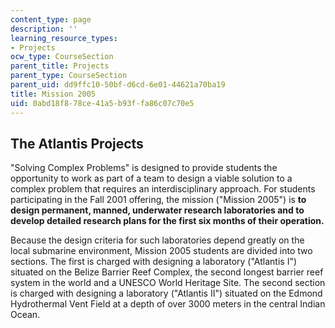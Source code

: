 ```yaml
---
content_type: page
description: ''
learning_resource_types:
- Projects
ocw_type: CourseSection
parent_title: Projects
parent_type: CourseSection
parent_uid: dd9ffc10-50bf-d6cd-6e01-44621a70ba19
title: Mission 2005
uid: 0abd18f8-78ce-41a5-b93f-fa86c07c70e5
---
```


The Atlantis Projects
---------------------

"Solving Complex Problems" is designed to provide students the opportunity to work as part of a team to design a viable solution to a complex problem that requires an interdisciplinary approach. For students participating in the Fall 2001 offering, the mission ("Mission 2005") is **to design permanent, manned, underwater research laboratories and to develop detailed research plans for the first six months of their operation.**

Because the design criteria for such laboratories depend greatly on the local submarine environment, Mission 2005 students are divided into two sections. The first is charged with designing a laboratory ("Atlantis I") situated on the Belize Barrier Reef Complex, the second longest barrier reef system in the world and a UNESCO World Heritage Site. The second section is charged with designing a laboratory ("Atlantis II") situated on the Edmond Hydrothermal Vent Field at a depth of over 3000 meters in the central Indian Ocean.